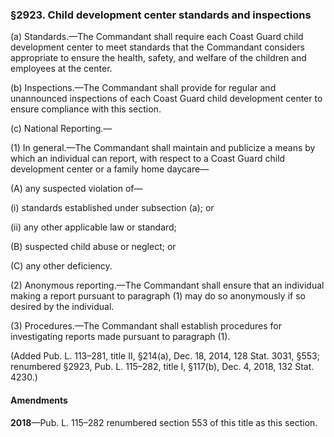### §2923. Child development center standards and inspections ###

(a) Standards.—The Commandant shall require each Coast Guard child development center to meet standards that the Commandant considers appropriate to ensure the health, safety, and welfare of the children and employees at the center.

(b) Inspections.—The Commandant shall provide for regular and unannounced inspections of each Coast Guard child development center to ensure compliance with this section.

(c) National Reporting.—

(1) In general.—The Commandant shall maintain and publicize a means by which an individual can report, with respect to a Coast Guard child development center or a family home daycare—

(A) any suspected violation of—

(i) standards established under subsection (a); or

(ii) any other applicable law or standard;

(B) suspected child abuse or neglect; or

(C) any other deficiency.

(2) Anonymous reporting.—The Commandant shall ensure that an individual making a report pursuant to paragraph (1) may do so anonymously if so desired by the individual.

(3) Procedures.—The Commandant shall establish procedures for investigating reports made pursuant to paragraph (1).

(Added Pub. L. 113–281, title II, §214(a), Dec. 18, 2014, 128 Stat. 3031, §553; renumbered §2923, Pub. L. 115–282, title I, §117(b), Dec. 4, 2018, 132 Stat. 4230.)

#### Amendments ####

**2018**—Pub. L. 115–282 renumbered section 553 of this title as this section.